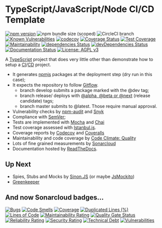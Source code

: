 # TypeScript/JavaScript/Node CI/CD Template
[![npm version](https://badge.fury.io/js/%40rcmedeiros%2Ftslint-config.svg)](https://badge.fury.io/js/%40rcmedeiros%2Ftslint-config)
![npm bundle size (scoped)](https://img.shields.io/bundlephobia/min/@rcmedeiros/tslint-config.svg)
![CircleCI branch](https://img.shields.io/circleci/project/github/rcmedeiros/template/master.svg)
[![Known Vulnerabilities](https://snyk.io/test/github/rcmedeiros/template/badge.svg?targetFile=package.json)](https://snyk.io/test/github/rcmedeiros/template?targetFile=package.json)
[![codecov](https://codecov.io/gh/rcmedeiros/template/branch/master/graph/badge.svg?token=CJcGrQ0S58)](https://codecov.io/gh/rcmedeiros/template)
[![Coverage Status](https://coveralls.io/repos/github/rcmedeiros/template/badge.svg?branch=master)](https://coveralls.io/github/rcmedeiros/template?branch=master)
[![Test Coverage](https://api.codeclimate.com/v1/badges/37e2987f72bc13b00e5a/test_coverage)](https://codeclimate.com/github/rcmedeiros/template/test_coverage)
[![Maintainability](https://api.codeclimate.com/v1/badges/37e2987f72bc13b00e5a/maintainability)](https://codeclimate.com/github/rcmedeiros/template/maintainability)
[![dependencies Status](https://david-dm.org/rcmedeiros/template/status.svg)](https://david-dm.org/rcmedeiros/template)
[![devDependencies Status](https://david-dm.org/rcmedeiros/template/dev-status.svg)](https://david-dm.org/rcmedeiros/template?type=dev)
[![Documentation Status](https://readthedocs.org/projects/cicd-template/badge/?version=latest)](https://cicd-template.readthedocs.io/en/latest/?badge=latest)
[![License: AGPL v3](https://img.shields.io/badge/License-AGPL%20v3-blue.svg)](https://www.gnu.org/licenses/agpl-3.0)

A [TypeScript](https://github.com/trending/typescript) project that does very little other than demonstrate how to setup a [CI](https://en.wikipedia.org/wiki/Continuous_integration)/[CD](https://en.wikipedia.org/wiki/Continuous_delivery) project.

* It generates [npmjs](https://www.npmjs.com/) packages at the deployment step (dry run in this case);
* It expects the repository to follow [Gitflow](https://datasift.github.io/gitflow/IntroducingGitFlow.html).
  * branch develop submits a package marked with the @dev tag;
  * branch release/ deploys with [@alpha, @beta or @next](https://docs.npmjs.com/cli/dist-tag) (release candidate) tags;
  * branch master submits to @latest. Those require manual approval.
* Vulnerability checks by [npm-audit](https://docs.npmjs.com/cli/audit) and [Snyk](https://snyk.io/)
* Compliance with [SemVer](https://semver.org/);
* Tests are implemented with [Mocha](https://mochajs.org/) and [Chai](https://www.chaijs.com/)
* Test coverage assessed with [Istanbul.js](https://istanbul.js.org/).
* Coverage reports by [Codecov](https://codecov.io/) and [Coveralls](https://coveralls.io/)
* Maintainability and code coverage by [Code Climate: Quality](https://codeclimate.com/quality/pricing/)
* Lots of fine grained measurements by [Sonarcloud](https://sonarcloud.io)
* Documentation hosted by [ReadTheDocs](https://readthedocs.org/).

## Up Next

* Spies, Stubs and Mocks by [Sinon.JS](https://sinonjs.org/) (or maybe [JsMockito](https://jsmockito.org/))
* [Greenkeeper](https://greenkeeper.io)

## And now Sonarcloud badges...
[![Bugs](https://sonarcloud.io/api/project_badges/measure?project=rcmedeiros_template&metric=bugs)](https://sonarcloud.io/dashboard?id=rcmedeiros_template)
[![Code Smells](https://sonarcloud.io/api/project_badges/measure?project=rcmedeiros_template&metric=code_smells)](https://sonarcloud.io/dashboard?id=rcmedeiros_template)
[![Coverage](https://sonarcloud.io/api/project_badges/measure?project=rcmedeiros_template&metric=coverage)](https://sonarcloud.io/dashboard?id=rcmedeiros_template)
[![Duplicated Lines (%)](https://sonarcloud.io/api/project_badges/measure?project=rcmedeiros_template&metric=duplicated_lines_density)](https://sonarcloud.io/dashboard?id=rcmedeiros_template)
[![Lines of Code](https://sonarcloud.io/api/project_badges/measure?project=rcmedeiros_template&metric=ncloc)](https://sonarcloud.io/dashboard?id=rcmedeiros_template)
[![Maintainability Rating](https://sonarcloud.io/api/project_badges/measure?project=rcmedeiros_template&metric=sqale_rating)](https://sonarcloud.io/dashboard?id=rcmedeiros_template)
[![Quality Gate Status](https://sonarcloud.io/api/project_badges/measure?project=rcmedeiros_template&metric=alert_status)](https://sonarcloud.io/dashboard?id=rcmedeiros_template)
[![Reliability Rating](https://sonarcloud.io/api/project_badges/measure?project=rcmedeiros_template&metric=reliability_rating)](https://sonarcloud.io/dashboard?id=rcmedeiros_template)
[![Security Rating](https://sonarcloud.io/api/project_badges/measure?project=rcmedeiros_template&metric=security_rating)](https://sonarcloud.io/dashboard?id=rcmedeiros_template)
[![Technical Debt](https://sonarcloud.io/api/project_badges/measure?project=rcmedeiros_template&metric=sqale_index)](https://sonarcloud.io/dashboard?id=rcmedeiros_template)
[![Vulnerabilities](https://sonarcloud.io/api/project_badges/measure?project=rcmedeiros_template&metric=vulnerabilities)](https://sonarcloud.io/dashboard?id=rcmedeiros_template)
